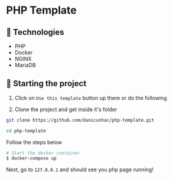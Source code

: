 # PHP Template

## 🧪 Technologies

- PHP
- Docker
- NGINX
- MariaDB

## 🚀 Starting the project

1. Click on `Use this template` button up there or do the following

2. Clone the project and get inside it's folder

  ```bash
  git clone https://github.com/danicunhac/php-template.git

  cd php-template

  ```

  Follow the steps below

  ```bash
  # Start the docker container
  $ docker-compose up
  ```

Next, go to `127.0.0.1` and should see you php page running!
